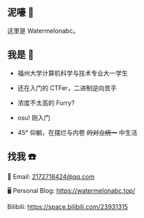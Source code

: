 ## 泥嚎 👋

这里是 Watermelonabc。

## 我是 🤔

- 福州大学计算机科学与技术专业大一学生

- 还在入门的 CTFer，二进制逆向苦手

- 浓度不太高的 Furry?

- osu! 刚入门

- 45° 仰躺，在摆烂与内卷 ~~的对立统一~~ 中生活

## 找我 ☎️

📮 Email: 2172718424@qq.com

🖥 Personal Blog: https://watermelonabc.top/

Bilibili: https://space.bilibili.com/23931315

<!--
**rt265/rt265** is a ✨ _special_ ✨ repository because its `README.md` (this file) appears on your GitHub profile.

Here are some ideas to get you started:

- 🔭 I’m currently working on ...
- 🌱 I’m currently learning ...
- 👯 I’m looking to collaborate on ...
- 🤔 I’m looking for help with ...
- 💬 Ask me about ...
- 📫 How to reach me: ...
- 😄 Pronouns: ...
- ⚡ Fun fact: ...
-->
